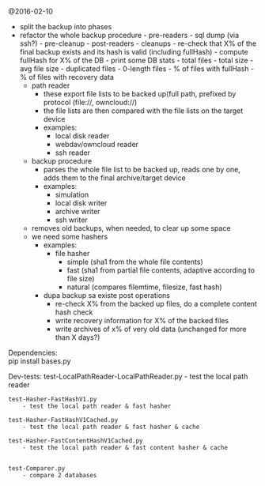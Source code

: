 @2016-02-10
 - split the backup into phases
 - refactor the whole backup procedure
        - pre-readers
            - sql dump (via ssh?)
            - pre-cleanup
        - post-readers
            - cleanups
		- re-check that X% of the final backup exists and its hash is valid (including fullHash)
		- compute fullHash for X% of the DB
            - print some DB stats
                - total files
                - total size
                - avg file size
                - duplicated files
                - 0-length files
                - % of files with fullHash
                - % of files with recovery data
 	- path reader
		- these export file lists to be backed up(full path, prefixed by protocol (file://, owncloud://)
		- the file lists are then compared with the file lists on the target device
		- examples:
			- local disk reader
			- webdav/owncloud reader
			- ssh reader
	- backup procedure
		- parses the whole file list to be backed up, reads one by one, adds them to the final archive/target device
		- examples:
			- simulation
			- local disk writer
			- archive writer
			- ssh writer
	- removes old backups, when needed, to clear up some space
	- we need some hashers
		- examples:
			- file hasher
				- simple (sha1 from the whole file contents)
				- fast (sha1 from partial file contents, adaptive according to file size)
				- natural (compares filemtime, filesize, fast hash)
        - dupa backup sa existe post operations
            - re-check X% from the backed up files, do a complete content hash check
            - write recovery information for X% of the backed files
            - write archives of x% of very old data (unchanged for more than X days?)
            
			

Dependencies:			
	pip install bases.py
	

Dev-tests:
	test-LocalPathReader-LocalPathReader.py
		- test the local path reader

	test-Hasher-FastHashV1.py
		- test the local path reader & fast hasher
		
	test-Hasher-FastHashV1Cached.py
		- test the local path reader & fast hasher & cache
		
	test-Hasher-FastContentHashV1Cached.py
		- test the local path reader & fast content hasher & cache
		
	
	test-Comparer.py
		- compare 2 databases
	